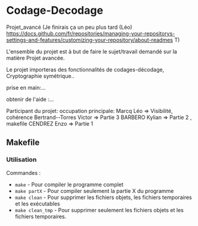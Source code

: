 # Codage-Decodage
Projet_avancé
(Je finirais ça un peu plus tard (Léo) https://docs.github.com/fr/repositories/managing-your-repositorys-settings-and-features/customizing-your-repository/about-readmes T)

L'ensemble du projet est à but de faire le sujet/travail demandé sur la matière Projet avancée.

Le projet importeras des fonctionnalités de codages-décodage, Cryptographie symétrique..

prise en main:...

obtenir de l'aide :...

Participant du projet:        occupation principale:
Marcq Léo                => Visibilité, cohérence
Bertrand--Torres Victor  => Partie 3
BARBERO Kylian           => Partie 2 , makefile
CENDREZ Enzo             => Partie 1

## Makefile

   ### Utilisation
Commandes :
- `make` - Pour compiler le programme complet
- `make partX` - Pour compiler seulement la partie X du programme
- `make clean` - Pour supprimer les fichiers objets, les fichiers temporaires et les exécutables
- `make clean_tmp` - Pour supprimer seulement les fichiers objets et les fichiers temporaires.
